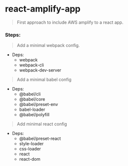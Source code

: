 # react-amplify-app

> First approach to include AWS amplify to a react app.

### Steps:

> Add a minimal webpack config.
* Deps: 
    * webpack
    * webpack-cli
    * webpack-dev-server
> Add a minimal babel config
* Deps:
    * @babel/cli
    * @babel/core
    * @babel/preset-env
    * babel-loader
    * @babel/polyfill
> Add minimal react config
* Deps:
    * @babel/preset-react
    * style-loader
    * css-loader
    * react
    * react-dom


